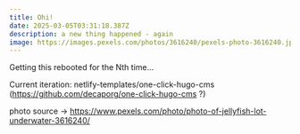 ```yaml
---
title: Ohi!
date: 2025-03-05T03:31:18.387Z
description: a new thing happened - again
image: https://images.pexels.com/photos/3616240/pexels-photo-3616240.jpeg
---
```

Getting this rebooted for the Nth time... 

Current iteration: netlify-templates/one-click-hugo-cms (https://github.com/decaporg/one-click-hugo-cms ?)



photo source -> https://www.pexels.com/photo/photo-of-jellyfish-lot-underwater-3616240/